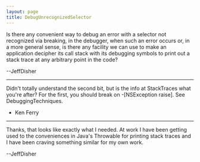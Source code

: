 ```yaml
---
layout: page
title: DebugUnrecognizedSelector
---
```




Is there any convenient way to debug an error with a selector not recognized via breaking, in the debugger, when such an error occurs or, in a more general sense, is there any facility we can use to make an application decipher its call stack with its debugging symbols to print out a stack trace at any arbitrary point in the code?

--JeffDisher

----

Didn't totally understand the second bit, but is the info at StackTraces what you're after?  For the first, you should break on -[NSException raise].  See DebuggingTechniques.  

- Ken Ferry

----

Thanks, that looks like exactly what I needed.  At work I have been getting used to the conveniences in Java's Throwable for printing stack traces and I have been craving something similar for my own work.

--JeffDisher

